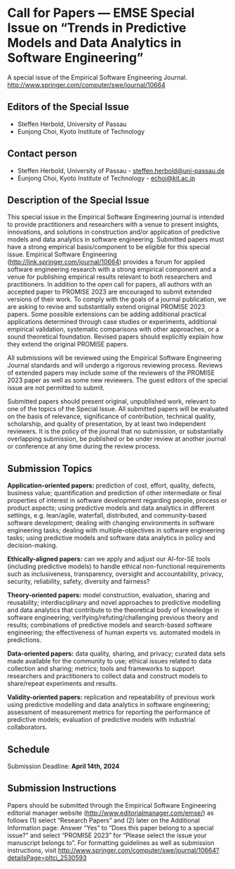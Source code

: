 # Call for Papers ― EMSE Special Issue on “Trends in Predictive Models and Data Analytics in Software Engineering”

A special issue of the Empirical Software Engineering Journal. 
http://www.springer.com/computer/swe/journal/10664


## Editors of the Special Issue
* Steffen Herbold, University of Passau
* Eunjong Choi, Kyoto Institute of Technology


## Contact person
* Steffen Herbold, University of Passau - steffen.herbold@uni-passau.de
* Eunjong Choi, Kyoto Institute of Technology - echoi@kit.ac.jp


## Description of the Special Issue

This special issue in the Empirical Software Engineering journal is intended to provide practitioners and researchers with a venue to present insights, innovations, and solutions in construction and/or application of predictive models and data analytics in software engineering. Submitted papers must have a strong empirical basis/component to be eligible for this special issue. Empirical Software Engineering (http://link.springer.com/journal/10664) provides a forum for applied software engineering research with a strong empirical component and a venue for publishing empirical results relevant to both researchers and practitioners. In addition to the open call for papers, all authors with an accepted paper to PROMISE 2023 are encouraged to submit extended versions of their work. To comply with the goals of a journal publication, we are asking to revise and substantially extend original PROMISE 2023 papers. Some possible extensions can be adding additional practical applications determined through case studies or experiments, additional empirical validation, systematic comparisons with other approaches, or a sound theoretical foundation. Revised papers should explicitly explain how they extend the original PROMISE papers.

All submissions will be reviewed using the Empirical Software Engineering Journal standards and will undergo a rigorous reviewing process. Reviews of extended papers may include some of the reviewers of the PROMISE 2023 paper as well as some new reviewers. The guest editors of the special issue are not permitted to submit.

Submitted papers should present original, unpublished work, relevant to one of the topics of the Special Issue.  All submitted papers will be evaluated on the basis of relevance, significance of contribution, technical quality, scholarship, and quality of presentation, by at least two independent reviewers. It is the policy of the journal that no submission, or substantially overlapping submission, be published or be under review at another journal or conference at any time during the review process.


## Submission Topics
**Application-oriented papers:** prediction of cost, effort, quality, defects, business value; quantification and prediction of other intermediate or final properties of interest in software development regarding people, process or product aspects; using predictive models and data analytics in different settings, e.g. lean/agile, waterfall, distributed, and community-based software development; dealing with changing environments in software engineering tasks; dealing with multiple-objectives in software engineering tasks; using predictive models and software data analytics in policy and decision-making.

**Ethically-aligned papers:** can we apply and adjust our AI-for-SE tools (including predictive models) to handle ethical non-functional requirements such as inclusiveness, transparency, oversight and accountability, privacy, security, reliability, safety, diversity and fairness?

**Theory-oriented papers:** model construction, evaluation, sharing and reusability; interdisciplinary and novel approaches to predictive modelling and data analytics that contribute to the theoretical body of knowledge in software engineering; verifying/refuting/challenging previous theory and results; combinations of predictive models and search-based software engineering; the effectiveness of human experts vs. automated models in predictions.

**Data-oriented papers:** data quality, sharing, and privacy; curated data sets made available for the community to use; ethical issues related to data collection and sharing; metrics; tools and frameworks to support researchers and practitioners to collect data and construct models to share/repeat experiments and results.

**Validity-oriented papers:** replication and repeatability of previous work using predictive modelling and data analytics in software engineering; assessment of measurement metrics for reporting the performance of predictive models; evaluation of predictive models with industrial collaborators.


## Schedule
Submission Deadline: **April 14th, 2024**


## Submission Instructions
Papers should be submitted through the Empirical Software Engineering editorial manager website (http://www.editorialmanager.com/emse/) as follows (1) select “Research Papers” and (2) later on the Additional Information page:
Answer “Yes” to “Does this paper belong to a special issue?” and select “PROMISE 2023” for “Please select the issue your manuscript belongs to”.
For formatting guidelines as well as submission instructions, visit http://www.springer.com/computer/swe/journal/10664?detailsPage=pltci_2530593
